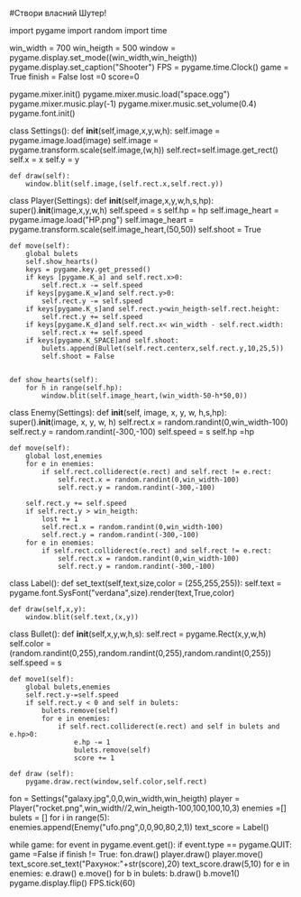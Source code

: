 #Створи власний Шутер!

import pygame
import random
import time

win_width = 700
win_heigth = 500
window = pygame.display.set_mode((win_width,win_heigth))
pygame.display.set_caption("Shooter")
FPS = pygame.time.Clock()
game = True
finish = False
lost =0
score=0

pygame.mixer.init()
pygame.mixer.music.load("space.ogg")
pygame.mixer.music.play(-1)
pygame.mixer.music.set_volume(0.4)
pygame.font.init()

class Settings():
    def __init__(self,image,x,y,w,h):
        self.image = pygame.image.load(image)
        self.image = pygame.transform.scale(self.image,(w,h))
        self.rect=self.image.get_rect()
        self.x = x
        self.y = y
    
    def draw(self):
        window.blit(self.image,(self.rect.x,self.rect.y))


class Player(Settings):
    def __init__(self,image,x,y,w,h,s,hp):
        super().__init__(image,x,y,w,h)
        self.speed = s
        self.hp = hp
        self.image_heart = pygame.image.load("HP.png")
        self.image_heart = pygame.transform.scale(self.image_heart,(50,50))
        self.shoot = True

    def move(self):
        global bulets
        self.show_hearts()
        keys = pygame.key.get_pressed()
        if keys [pygame.K_a] and self.rect.x>0:
            self.rect.x -= self.speed
        if keys[pygame.K_w]and self.rect.y>0:
            self.rect.y -= self.speed
        if keys[pygame.K_s]and self.rect.y<win_heigth-self.rect.height:
            self.rect.y += self.speed
        if keys[pygame.K_d]and self.rect.x< win_width - self.rect.width:
            self.rect.x += self.speed
        if keys[pygame.K_SPACE]and self.shoot:
            bulets.append(Bullet(self.rect.centerx,self.rect.y,10,25,5))
            self.shoot = False


    def show_hearts(self):
        for h in range(self.hp):
            window.blit(self.image_heart,(win_width-50-h*50,0))
class Enemy(Settings):
    def __init__(self, image, x, y, w, h,s,hp):
        super().__init__(image, x, y, w, h)
        self.rect.x = random.randint(0,win_width-100)
        self.rect.y = random.randint(-300,-100)
        self.speed = s
        self.hp =hp


    
    def move(self):
        global lost,enemies
        for e in enemies:
            if self.rect.colliderect(e.rect) and self.rect != e.rect:  
                self.rect.x = random.randint(0,win_width-100)
                self.rect.y = random.randint(-300,-100)

        self.rect.y += self.speed
        if self.rect.y > win_heigth:
            lost += 1
            self.rect.x = random.randint(0,win_width-100)
            self.rect.y = random.randint(-300,-100)
        for e in enemies:
            if self.rect.colliderect(e.rect) and self.rect != e.rect:
                self.rect.x = random.randint(0,win_width-100)
                self.rect.y = random.randint(-300,-100)
            
class Label():
    def set_text(self,text,size,color = (255,255,255)):
        self.text = pygame.font.SysFont("verdana",size).render(text,True,color)
    
    def draw(self,x,y):
        window.blit(self.text,(x,y))

class Bullet():
    def __init__(self,x,y,w,h,s):
        self.rect = pygame.Rect(x,y,w,h)
        self.color = (random.randint(0,255),random.randint(0,255),random.randint(0,255))
        self.speed = s

    def move1(self):
        global bulets,enemies
        self.rect.y-=self.speed
        if self.rect.y < 0 and self in bulets:
            bulets.remove(self)
            for e in enemies:
                if self.rect.colliderect(e.rect) and self in bulets and e.hp>0:
                    e.hp -= 1
                    bulets.remove(self)
                    score += 1

    def draw (self):
        pygame.draw.rect(window,self.color,self.rect)


fon  = Settings("galaxy.jpg",0,0,win_width,win_heigth)
player = Player("rocket.png",win_width//2,win_heigth-100,100,100,10,3)
enemies =[]
bulets = []
for i in range(5):
    enemies.append(Enemy("ufo.png",0,0,90,80,2,1))
text_score = Label()



while game:
    for event in pygame.event.get():
        if event.type == pygame.QUIT:
            game =False
    if finish != True:
        fon.draw()
        player.draw()
        player.move()
        text_score.set_text("Рахунок:"+str(score),20)
        text_score.draw(5,10)
    for e in enemies:
        e.draw()
        e.move()
    for b in bulets:
        b.draw()
        b.move1()
    pygame.display.flip()
    FPS.tick(60)
